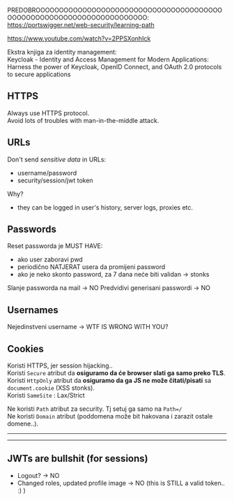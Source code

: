 
PREDOBROOOOOOOOOOOOOOOOOOOOOOOOOOOOOOOOOOOOOOOOOOOOOOOOOOOOOOOOOOOOOOOOOOOOOO:
https://portswigger.net/web-security/learning-path

https://www.youtube.com/watch?v=2PPSXonhIck


Ekstra knjiga za identity management:  
Keycloak - Identity and Access Management for Modern Applications: Harness the power of Keycloak, OpenID Connect, and OAuth 2.0 protocols to secure applications

## HTTPS
Always use HTTPS protocol.  
Avoid lots of troubles with man-in-the-middle attack.  


## URLs

Don't send *sensitive data* in URLs:
- username/password
- security/session/jwt token

Why?
- they can be logged in user's history, server logs, proxies etc.


## Passwords

Reset passworda je MUST HAVE:
- ako user zaboravi pwd
- periodično NATJERAT usera da promijeni password
- ako je neko skonto password, za 7 dana neće biti validan -> stonks

Slanje passworda na mail -> NO
Predvidivi generisani passwordi -> NO

## Usernames
Nejedinstveni username -> WTF IS WRONG WITH YOU?

## Cookies
Koristi HTTPS, jer session hijacking..  
Koristi `Secure` atribut da **osiguramo da će browser slati ga samo preko TLS**.  
Koristi `HttpOnly` atribut da **osiguramo da ga JS ne može čitati/pisati** sa `document.cookie` (XSS stonks).  
Koristi `SameSite` : Lax/Strict

Ne koristi `Path` atribut za security. Tj setuj ga samo na `Path=/`  
Ne koristi `Domain` atribut (poddomena može bit hakovana i zarazit ostale domene..).

------------------------------------------------------------------------------------------------
------------------------------------------------------------------------------------------------
## JWTs are bullshit (for sessions)

- Logout? -> NO
- Changed roles, updated profile image -> NO (this is STILL a valid token.. :) )

